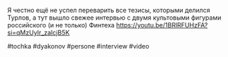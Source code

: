 
Я честно ещё не успел переварить все тезисы, которыми делился Турлов, а тут вышло свежее интервью с двумя культовыми фигурами российского (и не только) Финтеха https://youtu.be/1BRlRFUHzFA?si=qMzUyIr_zaIcjB5K

#tochka #dyakonov #persone #interview #video 